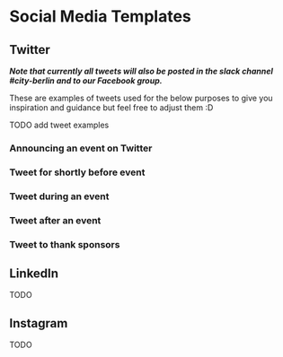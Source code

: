# Social Media Templates



## Twitter

***Note that currently all tweets will also be posted in the slack channel #city-berlin and to our Facebook group.***

These are examples of tweets used for the below purposes to give you inspiration and guidance but feel free to adjust them :D

TODO add tweet examples

### Announcing an event on Twitter

### Tweet for shortly before event

### Tweet during an event


### Tweet after an event

### Tweet to thank sponsors



## LinkedIn

TODO

## Instagram

TODO